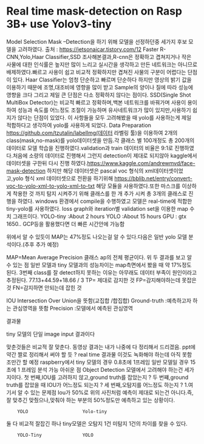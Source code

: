 # Real time mask-detection on Rasp 3B+ use Yolov3-tiny

Model Selection
Mask –Detection을 하기 위해 모델을 선정하던중 세가지 후보 모델을 고려하였다.
출처 : https://jetsonaicar.tistory.com/12
Faster R-CNN,Yolo,Haar Classifier,SSD
 조사해본결과,R-cnn은 정확하고 겹쳐지거나 작은 사물에 대한 인식률은 높지만 많이 느리고 실시간을 생각하고 만든 네트워크는 아니므로 배제하였다.빠르고 사용이 쉽고 비교적 정확하지만 겹쳐진 사물의 구분이 어렵다는 단점이 있다.
Haar Classifier는 엄청 단순하고 빠르며 단순하다 하지만 영상의 밝기 값을 이용하기 때문에 조명,대조비에 영향을 많이 받고
Sample의 양이나 질에 따라 성능에 영향을 크다 그리고 제일 큰 단점은 다소 정확하지 않다는 점이다.
SSD(Single Shot MultiBox Detector)는 비교적 빠르고 정확하며,백본 네트워크를 바꿔가며 사용이 용이하여 성능과 속도를 어느정도 조절이 가능하며 유사네트워크가 많이 있지만,사용하기 쉽지가 않다는 단점이 있었다.
이 사항들을 모두 고려해봤을 때 yolo를 사용하는게 제일 적합하다고 생각하여 yolo를 사용하게 되었다.
Data Preparation
https://github.com/tzutalin/labelImg(데이터 라벨링 툴)을 이용하여 2개의 class(mask,no-mask)를 yolo데이터셋을 만듬.각 클래스 별 100개정도 총 200개의 데이터로 모델 학습을 진행하였다.validation과 train 데이터의 비율은 9:1로 진행하였다.처음에 소량의 데이터로 진행해서 그런지 detection이 제대로 되지않아 kaggle에서 데이터셋을 구한뒤 다시 진행 하였다.https://www.kaggle.com/andrewmvd/face-mask-detection
하지만 해당 데이터셋은 pascal voc 형식의 xml데이터셋이었고,yolo 형식 xml 데이터셋으로 전환을 하기위해
https://bblib.net/entry/convert-voc-to-yolo-xml-to-yolo-xml-to-txt
해당 모듈을 사용하였다.또한 마스크를 이상하게 착용한 것 까지 탐지 시켜주기 위해 클래스를 한 개 추가 시켜 총 3개의 클래스로 진행을 하였다.
windows 환경에서 compile을 수행하였고
모델은 real-time에 적합한 tiny-yolo를 사용하였다.
loss graph와 iteration별 validation set을 이용한 map 수치 그래프이다.
YOLO-tiny :About 2 hours YOLO :About 15 hours
GPU : gtx 1650..
GCP등을 활용했다면 더 빠른 시간안에 가능함

위에서 알 수 있듯이 MAP는 47%정도 나오는걸 알 수 있다.다음은 일반 yolo 모델 분석이다.(추후 추가 예정)

MAP=Mean Average Precision 클래스 ap의 전체 평균이다.
위 두 결과를 보고 알 수 있는 점
일반 모델과 tiny 모델과의 성능차이는 map측면에서 봤을 때 약 17%정도 된다.
3번째 class를 잘 detect하지 못하는 이유는 아무래도 데이터 부족이 원인이라고 추정된다.
77.13+44.59+18.66 / 3 
TP= 제대로 감지한 것
FP=감지해야하는데 못잡은것
FN=감지하면 안되는데 잡힌 것

IOU Intersection Over Union을 뜻함(교집합 /합집합)
Ground-truth :예측하고자 하는 관심영역을 뜻함
Precision :모델에서 예측된 관심영역


결과물

tiny 모델의 단일 image input 결과이다


맞춘것들은 비교적 잘 맞춘다.
동영상 결과는 내가 나중에 다 정리해서 드리겠음.
ppt에 약간 짤로 정리해서 써야 할 듯 ?
real time 결과물 
이것도 녹화해야 하는데 아직 못함 조만간 할 예정
raspberry에서 
tiny 모델의 경우 0.8초에 1프레임 일반 모델일 경우 15초에 1 프레임 분석 가능 
아쉬운 점 
Object Detection 모델에서 고려해야 하는건 세가지이다.
첫 번째,IOU를 고려하지 않고,ground truth를 잡았는지 ?
두 번쨰,ground truth를 잡았을 때 IOU가 어느정도 되는지 ?
세 번째,오탐지를 어느정도 하는지 ? 
1.여기서 알 수 있는 문제점 Iou가 50%로 위의 사진처럼 예측이 제대로 되는건 아니다.즉,잘 맞추긴 맞췄으나,맞춰야 하는 부분의 50%정도만 예측하고 있는 상황이다.

		YOLO					Yolo-tiny

둘 다 비교적 잘잡긴 하나 tiny모델은 오탐지 1건 미탐지 1건의 차이를 찾을 수 있다.

		YOLO-Tiny				YOLO
